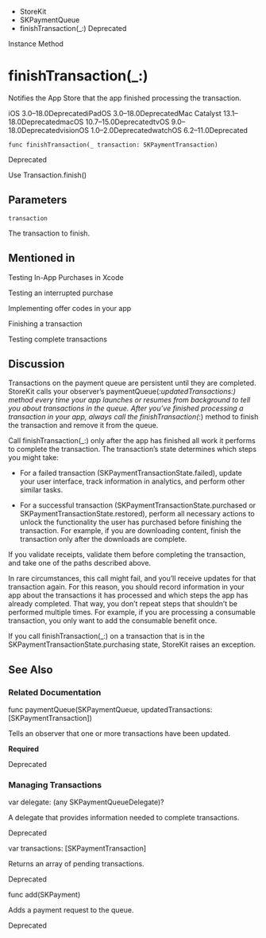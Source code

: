 

- StoreKit
- SKPaymentQueue
-  finishTransaction(\_:) Deprecated

Instance Method

# finishTransaction(\_:)

Notifies the App Store that the app finished processing the transaction.

iOS 3.0–18.0DeprecatediPadOS 3.0–18.0DeprecatedMac Catalyst 13.1–18.0DeprecatedmacOS 10.7–15.0DeprecatedtvOS 9.0–18.0DeprecatedvisionOS 1.0–2.0DeprecatedwatchOS 6.2–11.0Deprecated

``` source
func finishTransaction(_ transaction: SKPaymentTransaction)
```

Deprecated

Use Transaction.finish()

## Parameters 

`transaction`  

The transaction to finish.

## Mentioned in 

Testing In-App Purchases in Xcode

Testing an interrupted purchase

Implementing offer codes in your app

Finishing a transaction

Testing complete transactions

## Discussion

Transactions on the payment queue are persistent until they are completed. StoreKit calls your observer’s paymentQueue(_:updatedTransactions:) method every time your app launches or resumes from background to tell you about transactions in the queue. After you’ve finished processing a transaction in your app, always call the finishTransaction(_:) method to finish the transaction and remove it from the queue.

Call finishTransaction(_:) only after the app has finished all work it performs to complete the transaction. The transaction’s state determines which steps you might take:

- For a failed transaction (SKPaymentTransactionState.failed), update your user interface, track information in analytics, and perform other similar tasks.

- For a successful transaction (SKPaymentTransactionState.purchased or SKPaymentTransactionState.restored), perform all necessary actions to unlock the functionality the user has purchased before finishing the transaction. For example, if you are downloading content, finish the transaction only after the downloads are complete.

If you validate receipts, validate them before completing the transaction, and take one of the paths described above.

In rare circumstances, this call might fail, and you’ll receive updates for that transaction again. For this reason, you should record information in your app about the transactions it has processed and which steps the app has already completed. That way, you don’t repeat steps that shouldn’t be performed multiple times. For example, if you are processing a consumable transaction, you only want to add the consumable benefit once.

If you call finishTransaction(_:) on a transaction that is in the SKPaymentTransactionState.purchasing state, StoreKit raises an exception.

## See Also

### Related Documentation

func paymentQueue(SKPaymentQueue, updatedTransactions: [SKPaymentTransaction])

Tells an observer that one or more transactions have been updated.

**Required**

Deprecated

### Managing Transactions

var delegate: (any SKPaymentQueueDelegate)?

A delegate that provides information needed to complete transactions.

Deprecated

var transactions: [SKPaymentTransaction]

Returns an array of pending transactions.

Deprecated

func add(SKPayment)

Adds a payment request to the queue.

Deprecated

